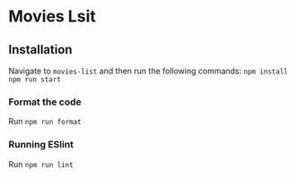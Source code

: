 # Movies Lsit

## Installation

Navigate to `movies-list` and then run the following commands:
`npm install`
`npm run start`

### Format the code

Run `npm run format`

### Running ESlint

Run `npm run lint`
